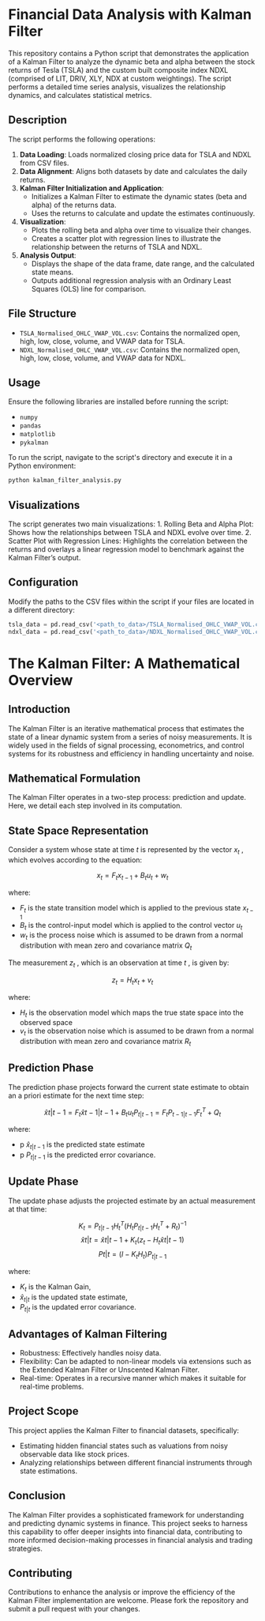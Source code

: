 # Financial Data Analysis with Kalman Filter

This repository contains a Python script that demonstrates the application of a Kalman Filter to analyze the dynamic beta and alpha between the stock returns of Tesla (TSLA) and the custom built composite index NDXL (comprised of LIT, DRIV, XLY, NDX at custom weightings). The script performs a detailed time series analysis, visualizes the relationship dynamics, and calculates statistical metrics.

## Description

The script performs the following operations:

1. **Data Loading**: Loads normalized closing price data for TSLA and NDXL from CSV files.
2. **Data Alignment**: Aligns both datasets by date and calculates the daily returns.
3. **Kalman Filter Initialization and Application**:
   - Initializes a Kalman Filter to estimate the dynamic states (beta and alpha) of the returns data.
   - Uses the returns to calculate and update the estimates continuously.
4. **Visualization**:
   - Plots the rolling beta and alpha over time to visualize their changes.
   - Creates a scatter plot with regression lines to illustrate the relationship between the returns of TSLA and NDXL.
5. **Analysis Output**:
   - Displays the shape of the data frame, date range, and the calculated state means.
   - Outputs additional regression analysis with an Ordinary Least Squares (OLS) line for comparison.

## File Structure

- `TSLA_Normalised_OHLC_VWAP_VOL.csv`: Contains the normalized open, high, low, close, volume, and VWAP data for TSLA.
- `NDXL_Normalised_OHLC_VWAP_VOL.csv`: Contains the normalized open, high, low, close, volume, and VWAP data for NDXL.

## Usage

Ensure the following libraries are installed before running the script:

- `numpy`
- `pandas`
- `matplotlib`
- `pykalman`

To run the script, navigate to the script's directory and execute it in a Python environment:

```bash
python kalman_filter_analysis.py
```

## Visualizations

The script generates two main visualizations:
	1.	Rolling Beta and Alpha Plot: Shows how the relationships between TSLA and NDXL evolve over time.
	2.	Scatter Plot with Regression Lines: Highlights the correlation between the returns and overlays a linear regression model to benchmark against the Kalman Filter’s output.

## Configuration

Modify the paths to the CSV files within the script if your files are located in a different directory:

```python
tsla_data = pd.read_csv('<path_to_data>/TSLA_Normalised_OHLC_VWAP_VOL.csv', index_col='Date', parse_dates=True)
ndxl_data = pd.read_csv('<path_to_data>/NDXL_Normalised_OHLC_VWAP_VOL.csv', index_col='Date', parse_dates=True)
```

# The Kalman Filter: A Mathematical Overview

## Introduction

The Kalman Filter is an iterative mathematical process that estimates the state of a linear dynamic system from a series of noisy measurements. It is widely used in the fields of signal processing, econometrics, and control systems for its robustness and efficiency in handling uncertainty and noise.

## Mathematical Formulation

The Kalman Filter operates in a two-step process: prediction and update. Here, we detail each step involved in its computation.

## State Space Representation

Consider a system whose state at time $t$  is represented by the vector  $x_t$ , which evolves according to the equation:

$$
 x_t = F_t x_{t-1} + B_t u_t + w_t 
$$
 
where:
- $F_t$  is the state transition model which is applied to the previous state  $x_{t-1}$ 
- $B_t$  is the control-input model which is applied to the control vector  $u_t$ 
- $w_t$  is the process noise which is assumed to be drawn from a normal distribution with mean zero and covariance matrix  $Q_t$

The measurement  $z_t$ , which is an observation at time  $t$ , is given by:

$$
 z_t = H_t x_t + v_t 
$$

where:
- $H_t$  is the observation model which maps the true state space into the observed space
- $v_t$  is the observation noise which is assumed to be drawn from a normal distribution with mean zero and covariance matrix  $R_t$ 

## Prediction Phase

The prediction phase projects forward the current state estimate to obtain an a priori estimate for the next time step:

$$
 \hat{x}{t|t-1} = F_t \hat{x}{t-1|t-1} + B_t u_t 
 P_{t|t-1} = F_t P_{t-1|t-1} F_t^T + Q_t 
$$

where:
- p $\hat{x}_{t|t-1}$  is the predicted state estimate
- p $P_{t|t-1}$  is the predicted error covariance.

## Update Phase

The update phase adjusts the projected estimate by an actual measurement at that time:

$$
 K_t = P_{t|t-1} H_t^T (H_t P_{t|t-1} H_t^T + R_t)^{-1} 
$$
$$
 \hat{x}{t|t} = \hat{x}{t|t-1} + K_t (z_t - H_t \hat{x}{t|t-1}) 
$$
$$
 P{t|t} = (I - K_t H_t) P_{t|t-1} 
$$

where:
- $K_t$  is the Kalman Gain,
- $\hat{x}_{t|t}$  is the updated state estimate,
- $P_{t|t}$  is the updated error covariance.

## Advantages of Kalman Filtering 
- Robustness: Effectively handles noisy data.
- Flexibility: Can be adapted to non-linear models via extensions such as the Extended Kalman Filter or Unscented Kalman Filter.
- Real-time: Operates in a recursive manner which makes it suitable for real-time problems.

## Project Scope

This project applies the Kalman Filter to financial datasets, specifically:
- Estimating hidden financial states such as valuations from noisy observable data like stock prices.
- Analyzing relationships between different financial instruments through state estimations.

## Conclusion

The Kalman Filter provides a sophisticated framework for understanding and predicting dynamic systems in finance. This project seeks to harness this capability to offer deeper insights into financial data, contributing to more informed decision-making processes in financial analysis and trading strategies.


## Contributing

Contributions to enhance the analysis or improve the efficiency of the Kalman Filter implementation are welcome. Please fork the repository and submit a pull request with your changes.




























